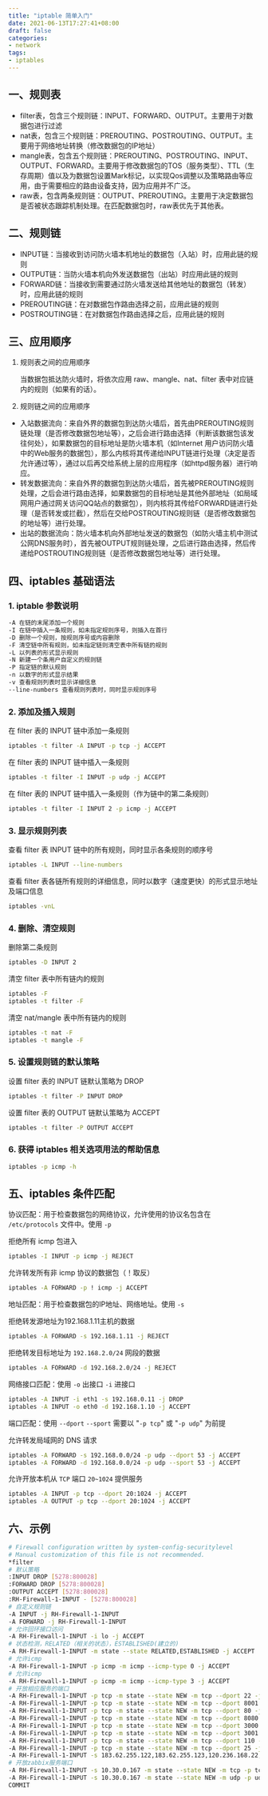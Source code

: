 ```yaml
---
title: "iptable 简单入门"
date: 2021-06-13T17:27:41+08:00
draft: false
categories: 
- network
tags:
- iptables
---
```


## 一、规则表

- filter表，包含三个规则链：INPUT、FORWARD、OUTPUT。主要用于对数据包进行过滤
- nat表，包含三个规则链：PREROUTING、POSTROUTING、OUTPUT。主要用于网络地址转换（修改数据包的IP地址）
- mangle表，包含五个规则链：PREROUTING、POSTROUTING、INPUT、OUTPUT、FORWARD。主要用于修改数据包的TOS（服务类型）、TTL（生存周期）值以及为数据包设置Mark标记，以实现Qos调整以及策略路由等应用，由于需要相应的路由设备支持，因为应用并不广泛。
- raw表，包含两条规则链：OUTPUT、PREROUTING。主要用于决定数据包是否被状态跟踪机制处理。在匹配数据包时，raw表优先于其他表。

## 二、规则链

- INPUT链：当接收到访问防火墙本机地址的数据包（入站）时，应用此链的规则
- OUTPUT链：当防火墙本机向外发送数据包（出站）时应用此链的规则
- FORWARD链：当接收到需要通过防火墙发送给其他地址的数据包（转发）时，应用此链的规则
- PREROUTING链：在对数据包作路由选择之前，应用此链的规则
- POSTROUTING链：在对数据包作路由选择之后，应用此链的规则

## 三、应用顺序

1. 规则表之间的应用顺序

    当数据包抵达防火墙时，将依次应用 raw、mangle、nat、filter 表中对应链内的规则（如果有的话）。

2. 规则链之间的应用顺序

- 入站数据流向：来自外界的数据包到达防火墙后，首先由PREROUTING规则链处理（是否修改数据包地址等），之后会进行路由选择（判断该数据包该发往何处），如果数据包的目标地址是防火墙本机（如Internet 用户访问防火墙中的Web服务的数据包），那么内核将其传递给INPUT链进行处理（决定是否允许通过等），通过以后再交给系统上层的应用程序（如httpd服务器）进行响应。
- 转发数据流向：来自外界的数据包到达防火墙后，首先被PREROUTING规则处理，之后会进行路由选择，如果数据包的目标地址是其他外部地址（如局域网用户通过网关访问QQ站点的数据包），则内核将其传给FORWARD链进行处理（是否转发或拦截），然后在交给POSTROUTING规则链（是否修改数据包的地址等）进行处理。
- 出站的数据流向：防火墙本机向外部地址发送的数据包（如防火墙主机中测试公网DNS服务时），首先被OUTPUT规则链处理，之后进行路由选择，然后传递给POSTROUTING规则链（是否修改数据包地址等）进行处理。

## 四、iptables 基础语法

### 1. iptable 参数说明

```bash
-A 在链的末尾添加一个规则 
-I 在链中插入一条规则，如未指定规则序号，则插入在首行
-D 删除一个规则，按规则序号或内容删除
-F 清空链中所有规则，如未指定链则清空表中所有链的规则
-L 以列表的形式显示规则
-N 新建一个条用户自定义的规则链
-P 指定链的默认规则
-n 以数字的形式显示结果
-v 查看规则列表时显示详细信息
--line-numbers 查看规则列表时，同时显示规则序号
```

### 2. 添加及插入规则

在 filter 表的 INPUT 链中添加一条规则

```bash
iptables -t filter -A INPUT -p tcp -j ACCEPT
```

在 filter 表的 INPUT 链中插入一条规则

```bash
iptables -t filter -I INPUT -p udp -j ACCEPT
```

在 filter 表的 INPUT 链中插入一条规则（作为链中的第二条规则）

```bash
iptables -t filter -I INPUT 2 -p icmp -j ACCEPT
```

### 3. 显示规则列表

查看 filter 表 INPUT 链中的所有规则，同时显示各条规则的顺序号

```bash
iptables -L INPUT --line-numbers
```

查看 filter 表各链所有规则的详细信息，同时以数字（速度更快）的形式显示地址及端口信息

```bash
iptables -vnL
```

### 4. 删除、清空规则

删除第二条规则

```bash
iptables -D INPUT 2
```

清空 filter 表中所有链内的规则

```bash
iptables -F
iptables -t filter -F
```

清空 nat/mangle 表中所有链内的规则

```bash
iptables -t nat -F
iptables -t mangle -F
```

### 5. 设置规则链的默认策略

设置 filter 表的 INPUT 链默认策略为 DROP

```bash
iptables -t filter -P INPUT DROP 
```

设置 filter 表的 OUTPUT 链默认策略为 ACCEPT

```bash
iptables -t filter -P OUTPUT ACCEPT
```

### 6. 获得 iptables 相关选项用法的帮助信息

```bash
iptables -p icmp -h
```

## 五、iptables 条件匹配

协议匹配：用于检查数据包的网络协议，允许使用的协议名包含在 `/etc/protocols` 文件中。使用 `-p`

拒绝所有 icmp 包进入

```bash
iptables -I INPUT -p icmp -j REJECT
```

允许转发所有非 icmp 协议的数据包（！取反）

```bash
iptables -A FORWARD -p ! icmp -j ACCEPT
```

地址匹配：用于检查数据包的IP地址、网络地址。使用 `-s`

拒绝转发源地址为192.168.1.11主机的数据

```bash
iptables -A FORWARD -s 192.168.1.11 -j REJECT
```

拒绝转发目标地址为 `192.168.2.0/24` 网段的数据

```bash
iptables -A FORWARD -d 192.168.2.0/24 -j REJECT
```

网络接口匹配：使用 `-o` 出接口 `-i` 进接口

```bash
iptables -A INPUT -i eth1 -s 192.168.0.11 -j DROP
iptables -A INPUT -o eth0 -d 192.168.1.10 -j ACCEPT
```

端口匹配：使用 `--dport` `--sport` 需要以 "`-p tcp`" 或 "`-p udp`" 为前提

允许转发局域网的 DNS 请求

```bash
iptables -A FORWARD -s 192.168.0.0/24 -p udp --dport 53 -j ACCEPT
iptables -A FORWARD -d 192.168.0.0/24 -p udp --sport 53 -j ACCEPT
```

允许开放本机从 `TCP` 端口 `20~1024` 提供服务

```bash
iptables -A INPUT -p tcp --dport 20:1024 -j ACCEPT
iptables -A OUTPUT -p tcp --dport 20:1024 -j ACCEPT
```

## 六、示例

```bash
# Firewall configuration written by system-config-securitylevel
# Manual customization of this file is not recommended.
*filter
# 默认策略
:INPUT DROP [5278:800028]   
:FORWARD DROP [5278:800028]
:OUTPUT ACCEPT [5278:800028]
:RH-Firewall-1-INPUT - [5278:800028]
# 自定义规则链
-A INPUT -j RH-Firewall-1-INPUT 
-A FORWARD -j RH-Firewall-1-INPUT
# 允许回环接口访问
-A RH-Firewall-1-INPUT -i lo -j ACCEPT 
# 状态检测，RELATED（相关的状态），ESTABLISHED(建立的)
-A RH-Firewall-1-INPUT -m state --state RELATED,ESTABLISHED -j ACCEPT 
# 允许icmp 
-A RH-Firewall-1-INPUT -p icmp -m icmp --icmp-type 0 -j ACCEPT  
# 允许icmp
-A RH-Firewall-1-INPUT -p icmp -m icmp --icmp-type 3 -j ACCEPT  
# 开放相应服务的端口
-A RH-Firewall-1-INPUT -p tcp -m state --state NEW -m tcp --dport 22 -j ACCEPT
-A RH-Firewall-1-INPUT -p tcp -m state --state NEW -m tcp --dport 8001:8015 -j ACCEPT
-A RH-Firewall-1-INPUT -p tcp -m state --state NEW -m tcp --dport 80 -j ACCEPT
-A RH-Firewall-1-INPUT -p tcp -m state --state NEW -m tcp --dport 8080 -j ACCEPT
-A RH-Firewall-1-INPUT -p tcp -m state --state NEW -m tcp --dport 3000 -j ACCEPT
-A RH-Firewall-1-INPUT -p tcp -m state --state NEW -m tcp --dport 3001 -j ACCEPT
-A RH-Firewall-1-INPUT -p tcp -m state --state NEW -m tcp --dport 110 -j ACCEPT
-A RH-Firewall-1-INPUT -p tcp -m state --state NEW -m tcp --dport 25 -j ACCEPT
-A RH-Firewall-1-INPUT -s 183.62.255.122,183.62.255.123,120.236.168.22,10.30.0.167 -p tcp -m state --state NEW -m tcp --dport 3306 -j ACCEPT
# 开放zabbix服务端口
-A RH-Firewall-1-INPUT -s 10.30.0.167 -m state --state NEW -m tcp -p tcp --dport 10050:10051 -j ACCEPT
-A RH-Firewall-1-INPUT -s 10.30.0.167 -m state --state NEW -m udp -p udp --dport 10050:10051 -j ACCEPT
COMMIT
```